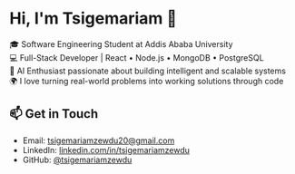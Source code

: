 # Hi, I'm Tsigemariam 👋

🎓 Software Engineering Student at Addis Ababa University  
💻 Full-Stack Developer | React • Node.js • MongoDB • PostgreSQL  
🤖 AI Enthusiast passionate about building intelligent and scalable systems  
🌍 I love turning real-world problems into working solutions through code

## 📫 Get in Touch
- Email: tsigemariamzewdu20@gmail.com  
- LinkedIn: [linkedin.com/in/tsigemariamzewdu](https://linkedin.com/in/tsigemariamzewdu)  
- GitHub: [@tsigemariamzewdu](https://github.com/tsigemariamzewdu)
